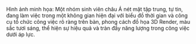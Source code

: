 Hình ảnh minh họa: Một nhóm sinh viên châu Á nét mặt tập trung, tự tin, đang làm việc trong một không gian hiện đại với biểu đồ thời gian và công cụ tổ chức công việc rõ ràng trên bàn, phong cách đồ họa 3D Render, màu sắc tươi sáng, thể hiện sự hiệu quả và tràn đầy năng lượng trong công việc dưới áp lực.